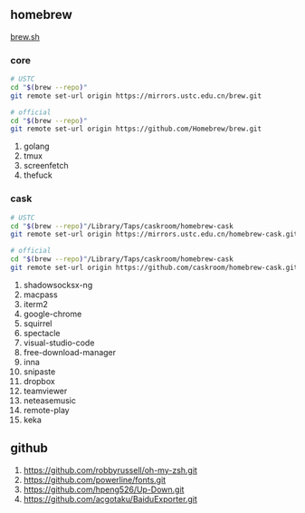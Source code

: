## homebrew

[brew.sh](https://brew.sh/)

### core

```sh
# USTC
cd "$(brew --repo)"
git remote set-url origin https://mirrors.ustc.edu.cn/brew.git

# official
cd "$(brew --repo)"
git remote set-url origin https://github.com/Homebrew/brew.git
```

1. golang
1. tmux
1. screenfetch
1. thefuck

### cask

```sh
# USTC
cd "$(brew --repo)"/Library/Taps/caskroom/homebrew-cask
git remote set-url origin https://mirrors.ustc.edu.cn/homebrew-cask.git

# official
cd "$(brew --repo)"/Library/Taps/caskroom/homebrew-cask
git remote set-url origin https://github.com/caskroom/homebrew-cask.git
```

1. shadowsocksx-ng
1. macpass
1. iterm2
1. google-chrome
1. squirrel
1. spectacle
1. visual-studio-code
1. free-download-manager
1. inna
1. snipaste
1. dropbox
1. teamviewer
1. neteasemusic
1. remote-play
1. keka

## github

1. https://github.com/robbyrussell/oh-my-zsh.git
1. https://github.com/powerline/fonts.git
1. https://github.com/hpeng526/Up-Down.git
1. https://github.com/acgotaku/BaiduExporter.git
